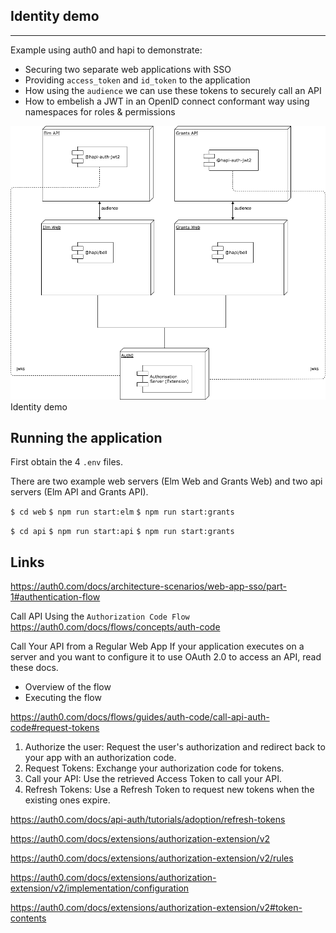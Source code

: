 Identity demo
-------------
-------------

Example using auth0 and hapi to demonstrate:

- Securing two separate web applications with SSO
- Providing `access_token` and `id_token` to the application
- How using the `audience` we can use these tokens to securely call an API
- How to embelish a JWT in an OpenID connect conformant way using namespaces for roles & permissions

![logo](./identity-demo.png) Identity demo

Running the application
-----------------------

First obtain the 4 `.env` files.

There are two example web servers (Elm Web and Grants Web) and two api servers (Elm API and Grants API).

`$ cd web`
`$ npm run start:elm`
`$ npm run start:grants`


`$ cd api`
`$ npm run start:api`
`$ npm run start:grants`

Links
-----
https://auth0.com/docs/architecture-scenarios/web-app-sso/part-1#authentication-flow

Call API Using the `Authorization Code Flow`
https://auth0.com/docs/flows/concepts/auth-code


Call Your API from a Regular Web App
If your application executes on a server and you want to configure it to use OAuth 2.0 to access an API, read these docs.
* Overview of the flow
* Executing the flow

https://auth0.com/docs/flows/guides/auth-code/call-api-auth-code#request-tokens



1. Authorize the user: Request the user's authorization and redirect back to your app with an authorization code.
2. Request Tokens: Exchange your authorization code for tokens.
3. Call your API: Use the retrieved Access Token to call your API.
4. Refresh Tokens: Use a Refresh Token to request new tokens when the existing ones expire.


https://auth0.com/docs/api-auth/tutorials/adoption/refresh-tokens

https://auth0.com/docs/extensions/authorization-extension/v2

https://auth0.com/docs/extensions/authorization-extension/v2/rules

https://auth0.com/docs/extensions/authorization-extension/v2/implementation/configuration

https://auth0.com/docs/extensions/authorization-extension/v2#token-contents